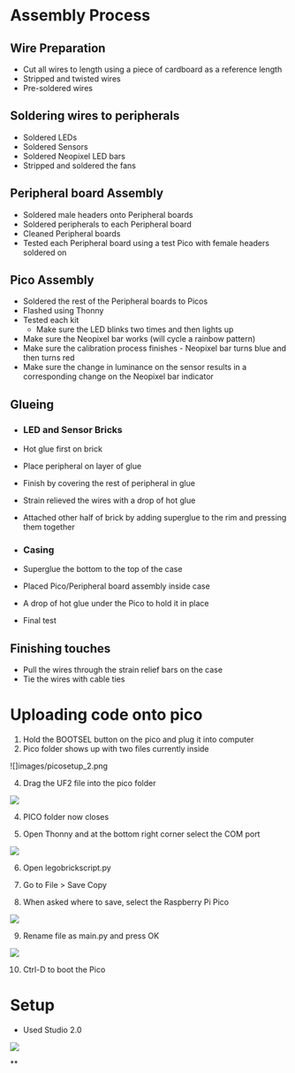 
# Assembly Process

## Wire Preparation
- Cut all wires to length using a piece of cardboard as a reference length
- Stripped and twisted wires    
- Pre-soldered wires 

## Soldering wires to peripherals
- Soldered LEDs
- Soldered Sensors
- Soldered Neopixel LED bars
- Stripped and soldered the fans  

## Peripheral board Assembly
- Soldered male headers onto Peripheral boards
- Soldered peripherals to each Peripheral board
- Cleaned Peripheral boards
- Tested each Peripheral board using a test Pico with female headers soldered on 

## Pico Assembly
- Soldered the rest of the Peripheral boards to Picos
- Flashed using Thonny
- Tested each kit
	- Make sure the LED blinks two times and then lights up    
- Make sure the Neopixel bar works (will cycle a rainbow pattern)
- Make sure the calibration process finishes - Neopixel bar turns blue and then turns red
- Make sure the change in luminance on the sensor results in a corresponding change on the Neopixel bar indicator
    

## Glueing
- ### LED and Sensor Bricks
- Hot glue first on brick
- Place peripheral on layer of glue
- Finish by covering the rest of peripheral in glue
- Strain relieved the wires with a drop of hot glue
- Attached other half of brick by adding superglue to the rim and pressing them together
    
- ### Casing
- Superglue the bottom to the top of the case
- Placed Pico/Peripheral board assembly inside case
- A drop of hot glue under the Pico to hold it in place
- Final test  
      
## Finishing touches
- Pull the wires through the strain relief bars on the case
- Tie the wires with cable ties
    

  

# Uploading code onto pico

1. Hold the BOOTSEL button on the pico and plug it into computer    
2. Pico folder shows up with two files currently inside
   
![]images/picosetup_2.png

4. Drag the UF2 file into the pico folder
    

![](https://lh7-us.googleusercontent.com/docsz/AD_4nXc3I-SO-jQfN9Z0_RbdExrvwaDkxdv54gbH-8bj0e5_XcH103QaZcRwYtRM-XDjXQ7ImZBz5oqgJwFD_Tc2RTlXXIzzgaz-ncwBKKaMzmO5eeIH-z00xyPNgIBveUbfHuqFXSzWMHUTiCibylX15KmODjna?key=nh4S3EFSVGo_oavk-5p74g)

4. PICO folder now closes
    
5. Open Thonny and at the bottom right corner select the COM port 
    

![](https://lh7-us.googleusercontent.com/docsz/AD_4nXfz_Rtvb4rKYv-fjEOrlwR2xYrTct3R40xB6sSgg_5qESR_YIOm9Yu0IQNrQ4kGHMdZJQFbhnGGXv5zNvEHCo78Onrt4J-k2qkL6ig7LM-vnJCq62Cyd7hfz_UA_e83C5dYnOpfR1XP2gb_60kGUpWQN4dO?key=nh4S3EFSVGo_oavk-5p74g)

6. Open legobrickscript.py
    
7. Go to File > Save Copy 
    
8. When asked where to save, select the Raspberry Pi Pico
    

![](https://lh7-us.googleusercontent.com/docsz/AD_4nXdI3zK_SAakV10LbhJUjkZELW275cOv9MZFdWI4Keih_SYG6js-wqClRIto7q0fYVaB69KNJtw9662UHGcyH0IGJip45DViMejnz8ia6Da89bZmoRzT_CbCtaN0OKbQIwv_YidpGEIrxEIBt0XZffBFUT0h?key=nh4S3EFSVGo_oavk-5p74g)

9. Rename file as main.py and press OK
    

![](https://lh7-us.googleusercontent.com/docsz/AD_4nXccob8WmYJKnwiyc6URxYq799AW0wv08aN0nIrMnLrQY2CQXSvOgU0nTWDBE9HBLOCxEbuXHVVa0PS5-q-WOGiTTQzesWgwozpXGO9BoxAMwkFgBJ2GUKBHvqGAIIIlia4aHs8jXpSRrKzISAazcvlzwmVj?key=nh4S3EFSVGo_oavk-5p74g)

10. Ctrl-D to boot the Pico
    

  
  
  
  
  
  
  
  
  
  

# Setup

- Used Studio 2.0
    

  
  

![](https://lh7-us.googleusercontent.com/docsz/AD_4nXciUva_0FpWORFMhPtHcDrhqb79FeaN05nT_M-2HQjbbeDtR0lXwhf4uxkcHbdZYpntOlebM-b7pLeqWwTS3kC5PuHjCOBpq2onUKRLtPhR_aH3nDTHl2tOyzhNhwS6UkgZpXAU2vZpg69n5iT2gpsd1_RW?key=nh4S3EFSVGo_oavk-5p74g)

**
